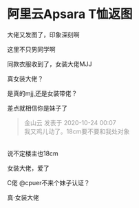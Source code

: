 # 阿里云Apsara T恤返图


大佬又发图了，印象深刻啊<img src="static/image/smiley/default/lol.gif" smilieid="12" border="0" alt="" />

这里不只男同学啊

同款衣服收到了，女装大佬MJJ

真女装大佬？<img src="static/image/smiley/yct/009.gif" smilieid="44" border="0" alt="" />

是真的mjj,还是女装带佬？

差点就相信你是妹子了

<div class="quote"><blockquote><font color="#999999">金山云 发表于 2020-10-24 00:07</font><br />
<font color="#999999">我又鸡儿动了。18cm要不要和我处对象</font></blockquote></div><br />
说不定楼主也18cm

女装大佬，爱了

C佬 @cpuer不来个妹子认证？

真·女装大佬<img src="static/image/smiley/default/lol.gif" smilieid="12" border="0" alt="" />
